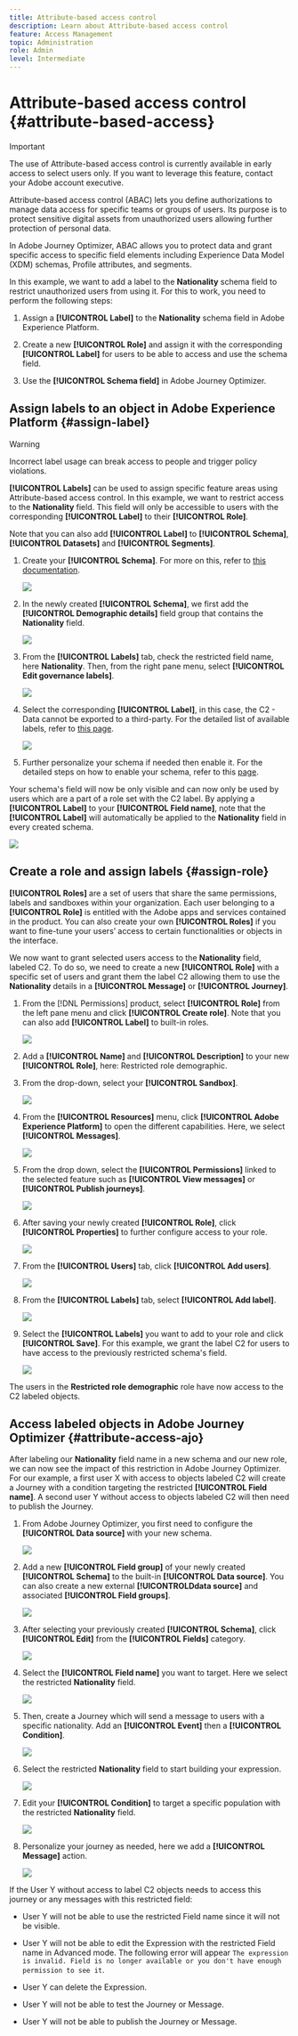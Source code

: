 ```yaml
---
title: Attribute-based access control
description: Learn about Attribute-based access control
feature: Access Management
topic: Administration
role: Admin
level: Intermediate
---
```

# Attribute-based access control {#attribute-based-access}

>[!IMPORTANT]
>
>The use of Attribute-based access control is currently available in early access to select users only. If you want to leverage this feature, contact your Adobe account executive.

Attribute-based access control (ABAC) lets you define authorizations to manage data access for specific teams or groups of users. Its purpose is to protect sensitive digital assets from unauthorized users allowing further protection of personal data. 

In Adobe Journey Optimizer, ABAC allows you to protect data and grant specific access to specific field elements including Experience Data Model (XDM) schemas, Profile attributes, and segments.

<!--For a more detailed list of the terminology used with ABAC, refer to Adobe Experience Platform documentation.-->

In this example, we want to add a label to the **Nationality** schema field to restrict unauthorized users from using it. For this to work, you need to perform the following steps:

1. Assign a  **[!UICONTROL Label]** to the **Nationality** schema field in Adobe Experience Platform.

2. Create a new  **[!UICONTROL Role]** and assign it with the corresponding  **[!UICONTROL Label]** for users to be able to access and use the schema field.

3. Use the  **[!UICONTROL Schema field]** in Adobe Journey Optimizer.

## Assign labels to an object in Adobe Experience Platform {#assign-label}

>[!WARNING]
>
>Incorrect label usage can break access to people and trigger policy violations.

**[!UICONTROL Labels]** can be used to assign specific feature areas using Attribute-based access control.
In this example, we want to restrict access to the **Nationality** field. This field will only be accessible to users with the corresponding **[!UICONTROL Label]** to their  **[!UICONTROL Role]**. 

Note that you can also add  **[!UICONTROL Label]** to  **[!UICONTROL Schema]**,  **[!UICONTROL Datasets]** and  **[!UICONTROL Segments]**.

1. Create your **[!UICONTROL Schema]**. For more on this, refer to [this documentation](https://experienceleague.adobe.com/docs/experience-platform/xdm/schema/composition.html?lang=en).

    ![](assets/label_1.png)

1. In the newly created **[!UICONTROL Schema]**, we first add the **[!UICONTROL Demographic details]** field group that contains the **Nationality** field.

    ![](assets/label_2.png)

1. From the **[!UICONTROL Labels]** tab, check the restricted field name, here **Nationality**. Then, from the right pane menu, select **[!UICONTROL Edit governance labels]**.

    ![](assets/label_3.png)

1. Select the corresponding **[!UICONTROL Label]**, in this case, the C2 - Data cannot be exported to a third-party. For the detailed list of available labels, refer to [this page](https://experienceleague.adobe.com/docs/experience-platform/data-governance/labels/reference.html#contract-labels).

    ![](assets/label_4.png)

1. Further personalize your schema if needed then enable it. For the detailed steps on how to enable your schema, refer to this [page](https://experienceleague.adobe.com/docs/experience-platform/xdm/ui/resources/schemas.html#profile).

Your schema's field will now be only visible and can now only be used by users which are a part of a role set with the C2 label. 
By applying a **[!UICONTROL Label]** to your **[!UICONTROL Field name]**, note that the **[!UICONTROL Label]** will automatically be applied to the **Nationality** field in every created schema.

![](assets/label_5.png)

## Create a role and assign labels {#assign-role}

**[!UICONTROL Roles]** are a set of users that share the same permissions, labels and sandboxes within your organization. Each user belonging to a **[!UICONTROL Role]** is entitled with the Adobe apps and services contained in the product.
You can also create your own **[!UICONTROL Roles]** if you want to fine-tune your users’ access to certain functionalities or objects in the interface.

We now want to grant selected users access to the **Nationality** field, labeled C2. To do so, we need to create a new **[!UICONTROL Role]** with a specific set of users and grant them the label C2 allowing them to use the **Nationality** details in a **[!UICONTROL Message]** or **[!UICONTROL Journey]**.

1. From the [!DNL Permissions] product, select **[!UICONTROL Role]** from the left pane menu and click **[!UICONTROL Create role]**. Note that you can also add **[!UICONTROL Label]** to built-in roles.

    ![](assets/role_1.png)

1. Add a **[!UICONTROL Name]** and **[!UICONTROL Description]** to your new **[!UICONTROL Role]**, here: Restricted role demographic.

1. From the drop-down, select your **[!UICONTROL Sandbox]**.

    ![](assets/role_2.png)

1. From the **[!UICONTROL Resources]** menu, click **[!UICONTROL Adobe Experience Platform]** to open the different capabilities. Here, we select **[!UICONTROL Messages]**.

    ![](assets/role_3.png)

1. From the drop down, select the **[!UICONTROL Permissions]** linked to the selected feature such as **[!UICONTROL View messages]** or **[!UICONTROL Publish journeys]**.

    ![](assets/role_6.png)

1. After saving your newly created **[!UICONTROL Role]**, click **[!UICONTROL Properties]** to further configure access to your role.

    ![](assets/role_7.png)

1. From the **[!UICONTROL Users]** tab, click **[!UICONTROL Add users]**.

    ![](assets/role_8.png)

1. From the **[!UICONTROL Labels]** tab, select **[!UICONTROL Add label]**. 

    ![](assets/role_9.png)

1. Select the **[!UICONTROL Labels]** you want to add to your role and click **[!UICONTROL Save]**. For this example, we grant the label C2 for users to have access to the previously restricted schema's field.

    ![](assets/role_4.png)

The users in the **Restricted role demographic** role have now access to the C2 labeled objects.

## Access labeled objects in Adobe Journey Optimizer {#attribute-access-ajo}

After labeling our **Nationality** field name in a new schema and our new role, we can now see the impact of this restriction in Adobe Journey Optimizer.
For our example, a first user X with access to objects labeled C2 will create a Journey with a condition targeting the restricted **[!UICONTROL Field name]**. A second user Y without access to objects labeled C2 will then need to publish the Journey.

1. From Adobe Journey Optimizer, you first need to configure the **[!UICONTROL Data source]** with your new schema.

    ![](assets/journey_1.png)

1. Add a new **[!UICONTROL Field group]** of your newly created **[!UICONTROL Schema]** to the built-in **[!UICONTROL Data source]**. You can also create a new external **[!UICONTROLDdata source]** and associated **[!UICONTROL Field groups]**.

    ![](assets/journey_2.png)

1. After selecting your previously created **[!UICONTROL Schema]**, click **[!UICONTROL Edit]** from the **[!UICONTROL Fields]** category.

    ![](assets/journey_3.png)

1. Select the **[!UICONTROL Field name]** you want to target. Here we select the restricted **Nationality** field.

    ![](assets/journey_4.png)

1. Then, create a Journey which will send a message to users with a specific nationality. Add an **[!UICONTROL Event]** then a **[!UICONTROL Condition]**.

    ![](assets/journey_5.png)

1. Select the restricted **Nationality** field to start building your expression.

    ![](assets/journey_6.png)

1. Edit your **[!UICONTROL Condition]** to target a specific population with the restricted **Nationality** field. 

    ![](assets/journey_7.png)

1. Personalize your journey as needed, here we add a **[!UICONTROL Message]** action.

    ![](assets/journey_8.png)

If the User Y without access to label C2 objects needs to access this journey or any messages with this restricted field:

* User Y will not be able to use the restricted Field name since it will not be visible.

* User Y will not be able to edit the Expression with the restricted Field name in Advanced mode. The following error will appear `The expression is invalid. Field is no longer available or you don't have enough permission to see it`.

* User Y can delete the Expression.

* User Y will not be able to test the Journey or Message.

* User Y will not be able to publish the Journey or Message.

